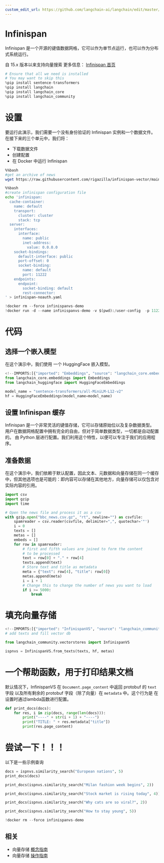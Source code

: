 ```yaml
---
custom_edit_url: https://github.com/langchain-ai/langchain/edit/master/docs/docs/integrations/vectorstores/infinispanvs.ipynb
---
```

# Infinispan

Infinispan 是一个开源的键值数据网格，它可以作为单节点运行，也可以作为分布式系统运行。

自 15.x 版本以来支持向量搜索
更多信息： [Infinispan 首页](https://infinispan.org)


```python
# Ensure that all we need is installed
# You may want to skip this
%pip install sentence-transformers
%pip install langchain
%pip install langchain_core
%pip install langchain_community
```

# 设置

要运行此演示，我们需要一个没有身份验证的 Infinispan 实例和一个数据文件。
在接下来的三个单元中，我们将：
- 下载数据文件
- 创建配置
- 在 Docker 中运行 Infinispan


```bash
%%bash
#get an archive of news
wget https://raw.githubusercontent.com/rigazilla/infinispan-vector/main/bbc_news.csv.gz
```


```bash
%%bash
#create infinispan configuration file
echo 'infinispan:
  cache-container: 
    name: default
    transport: 
      cluster: cluster 
      stack: tcp 
  server:
    interfaces:
      interface:
        name: public
        inet-address:
          value: 0.0.0.0 
    socket-bindings:
      default-interface: public
      port-offset: 0        
      socket-binding:
        name: default
        port: 11222
    endpoints:
      endpoint:
        socket-binding: default
        rest-connector:
' > infinispan-noauth.yaml
```


```python
!docker rm --force infinispanvs-demo
!docker run -d --name infinispanvs-demo -v $(pwd):/user-config  -p 11222:11222 infinispan/server:15.0 -c /user-config/infinispan-noauth.yaml
```

# 代码

## 选择一个嵌入模型

在这个演示中，我们使用
一个 HuggingFace 嵌入模型。


```python
<!--IMPORTS:[{"imported": "Embeddings", "source": "langchain_core.embeddings", "docs": "https://python.langchain.com/api_reference/core/embeddings/langchain_core.embeddings.embeddings.Embeddings.html", "title": "Infinispan"}, {"imported": "HuggingFaceEmbeddings", "source": "langchain_huggingface", "docs": "https://python.langchain.com/api_reference/huggingface/embeddings/langchain_huggingface.embeddings.huggingface.HuggingFaceEmbeddings.html", "title": "Infinispan"}]-->
from langchain_core.embeddings import Embeddings
from langchain_huggingface import HuggingFaceEmbeddings

model_name = "sentence-transformers/all-MiniLM-L12-v2"
hf = HuggingFaceEmbeddings(model_name=model_name)
```

## 设置 Infinispan 缓存

Infinispan 是一个非常灵活的键值存储，它可以存储原始位以及复杂数据类型。
用户在数据网格配置中拥有完全的自由，但对于简单数据类型，一切都是自动配置的。
由 Python 层进行配置。我们利用这个特性，以便可以专注于我们的应用程序。

## 准备数据

在这个演示中，我们依赖于默认配置，因此文本、元数据和向量存储在同一个缓存中，但其他选项也是可能的：即内容可以存储在其他地方，向量存储可以仅包含对实际内容的引用。


```python
import csv
import gzip
import time

# Open the news file and process it as a csv
with gzip.open("bbc_news.csv.gz", "rt", newline="") as csvfile:
    spamreader = csv.reader(csvfile, delimiter=",", quotechar='"')
    i = 0
    texts = []
    metas = []
    embeds = []
    for row in spamreader:
        # first and fifth values are joined to form the content
        # to be processed
        text = row[0] + "." + row[4]
        texts.append(text)
        # Store text and title as metadata
        meta = {"text": row[4], "title": row[0]}
        metas.append(meta)
        i = i + 1
        # Change this to change the number of news you want to load
        if i >= 5000:
            break
```

# 填充向量存储


```python
<!--IMPORTS:[{"imported": "InfinispanVS", "source": "langchain_community.vectorstores", "docs": "https://python.langchain.com/api_reference/community/vectorstores/langchain_community.vectorstores.infinispanvs.InfinispanVS.html", "title": "Infinispan"}]-->
# add texts and fill vector db

from langchain_community.vectorstores import InfinispanVS

ispnvs = InfinispanVS.from_texts(texts, hf, metas)
```

# 一个帮助函数，用于打印结果文档

默认情况下，InfinispanVS 在 `Document.page_content` 中返回 protobuf 的 `ŧext` 字段
以及所有剩余的 protobuf 字段（除了向量）在 `metadata` 中。这个行为是
在设置时通过lambda函数进行配置。


```python
def print_docs(docs):
    for res, i in zip(docs, range(len(docs))):
        print("----" + str(i + 1) + "----")
        print("TITLE: " + res.metadata["title"])
        print(res.page_content)
```

# 尝试一下！！！

以下是一些示例查询


```python
docs = ispnvs.similarity_search("European nations", 5)
print_docs(docs)
```


```python
print_docs(ispnvs.similarity_search("Milan fashion week begins", 2))
```


```python
print_docs(ispnvs.similarity_search("Stock market is rising today", 4))
```


```python
print_docs(ispnvs.similarity_search("Why cats are so viral?", 2))
```


```python
print_docs(ispnvs.similarity_search("How to stay young", 5))
```


```python
!docker rm --force infinispanvs-demo
```


## 相关

- 向量存储 [概念指南](/docs/concepts/#vector-stores)
- 向量存储 [操作指南](/docs/how_to/#vector-stores)

